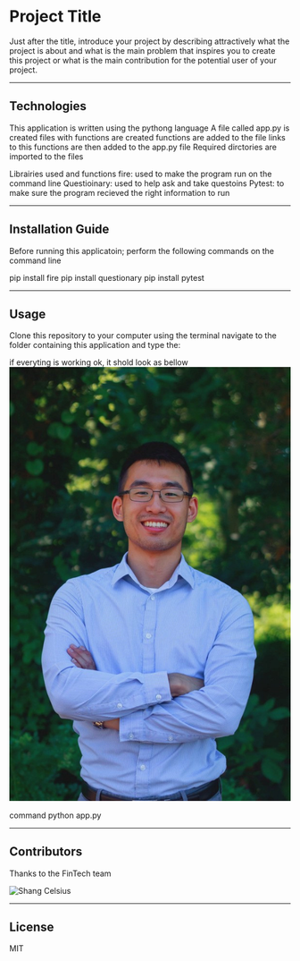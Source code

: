 # Project Title

Just after the title, introduce your project by describing attractively what the project is about and what is the main problem that inspires you to create this project or what is the main contribution for the potential user of your project.

---

## Technologies

This application is written using the pythong language
A file called app.py is created
files with functions are created 
functions are added to the file
links to this functions are then added to the app.py file
Required dirctories are imported to the files

Librairies used and functions
fire: used to make the program run on the command line
Questioinary: used to help ask and take questoins
Pytest: to make sure the program recieved the right information to run



---

## Installation Guide

Before running this applicatoin; perform the following commands on the command line

pip install fire 
pip install questionary
pip install pytest

---

## Usage

Clone this repository to your computer
using the terminal navigate to the folder containing this application 
and type the:

if everyting is working ok, it shold look as bellow
![Test_iMages](https://github.com/shangfii/FinTech_Test_Repository/blob/main/Test_iMages/andrew.png)

command python app.py 

---

## Contributors

Thanks to the FinTech team 

![Shang Celsius](https://www.linkedin.com/in/shang-celsius-302a446b/)

---

## License

MIT
